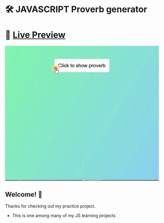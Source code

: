 # 🛠 JAVASCRIPT Proverb generator 

# 🔗 [Live Preview](https://63191199edf7db0379314d0c--tourmaline-starlight-963ff2.netlify.app/)
![Design preview](./preview.gif)

## Welcome! 👋

Thanks for checking out my practice project.

- This is one among many of my JS learning projects

